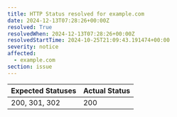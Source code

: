 ```yaml
---
title: HTTP Status resolved for example.com
date: 2024-12-13T07:28:26+00:00Z
resolved: True
resolvedWhen: 2024-12-13T07:28:26+00:00Z
resolvedStartTime: 2024-10-25T21:09:43.191474+00:00
severity: notice
affected:
  - example.com
section: issue
---
```


| Expected Statuses | Actual Status  |
|-------------------|----------------|
| 200, 301, 302 | 200 |
